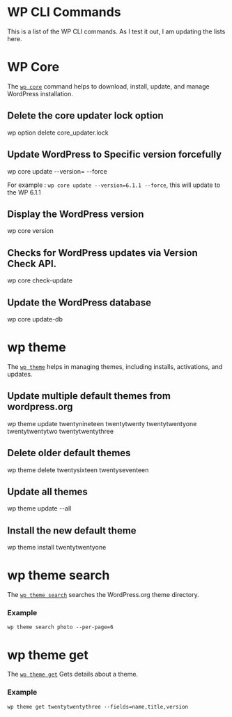 # WP CLI Commands

This is a list of the WP CLI commands. As I test it out, I am updating the lists here.

# WP Core <command>

The [`wp core`](https://developer.wordpress.org/cli/commands/core/) command helps to download, install, update, and manage WordPress installation.

## Delete the core updater lock option

wp option delete core_updater.lock

## Update WordPress to Specific version forcefully

wp core update --version=<version-number> --force

For example : `wp core update --version=6.1.1 --force`, this will update to the WP 6.1.1

## Display the WordPress version

wp core version

## Checks for WordPress updates via Version Check API.

wp core check-update

## Update the WordPress database

wp core update-db

# wp theme <command>

The [`wp theme`](https://developer.wordpress.org/cli/commands/theme/) helps in managing themes, including installs, activations, and updates.

## Update multiple default themes from wordpress.org

wp theme update twentynineteen twentytwenty twentytwentyone twentytwentytwo twentytwentythree

## Delete older default themes

wp theme delete twentysixteen twentyseventeen

## Update all themes

wp theme update --all

## Install the new default theme

wp theme install twentytwentyone

# wp theme search

The [`wp theme search`](https://developer.wordpress.org/cli/commands/theme/search/) searches the WordPress.org theme directory.

### Example

`wp theme search photo --per-page=6`

# wp theme get

The [`wp theme get`](https://developer.wordpress.org/cli/commands/theme/get/) Gets details about a theme.

### Example

`wp theme get twentytwentythree --fields=name,title,version`
